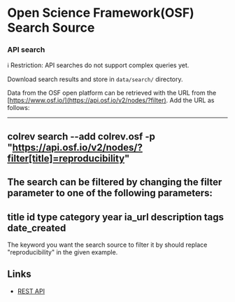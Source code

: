 # Open Science Framework(OSF) Search Source

### API search

ℹ️ Restriction: API searches do not support complex queries yet.

Download search results and store in `data/search/` directory.

Data from the OSF open platform can be retrieved with the URL from the [https://www.osf.io/](https://api.osf.io/v2/nodes/?filter). Add the URL as follows:

----------------------------------------------------------------------------------------------
colrev search --add colrev.osf -p "https://api.osf.io/v2/nodes/?filter[title]=reproducibility"
----------------------------------------------------------------------------------------------

The search can be filtered by changing the filter parameter to one of the following parameters:
------
title
id
type
category
year
ia_url
description
tags
date_created
-------

The keyword you want the search source to filter it by should replace "reproducibility" in the given example.

## Links

- [REST API](https://developer.osf.io/)
